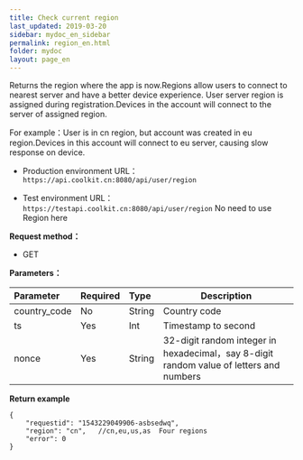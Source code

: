 ```yaml
---
title: Check current region
last_updated: 2019-03-20
sidebar: mydoc_en_sidebar
permalink: region_en.html
folder: mydoc
layout: page_en
---
```


    
 Returns the region where the app is now.Regions allow users to connect to nearest server and have a better device experience. User server region is assigned during registration.Devices in the account will connect to the server of assigned region.

For example：User is in cn region, but account was created in eu region.Devices in this account will connect to eu server, causing slow response on device.

- Production environment URL： ``` https://api.coolkit.cn:8080/api/user/region ```

- Test environment URL： ``` https://testapi.coolkit.cn:8080/api/user/region ```   No need to use Region here

  
**Request method：**
- GET 

**Parameters：** 

|Parameter|Required|Type|Description|
|:----    |:---|:----- |-----   |
|country_code |No  |String |Country code   |
|ts |Yes  |Int | Timestamp to second    |
|nonce     |Yes  |String | 32-digit random integer in hexadecimal，say 8-digit random value of letters and numbers    |

 **Return example**

``` 
{
    "requestid": "1543229049906-asbsedwq",
    "region": "cn",   //cn,eu,us,as  Four regions
    "error": 0
}
```



